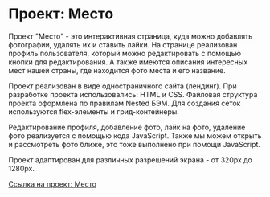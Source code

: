# Проект: Место  
  
  
Проект "Место" - это интерактивная страница, куда можно добавлять фотографии, удалять их и ставить лайки. 
На странице реализован профиль пользователя, который можно редактировать с помощью кнопки для редактирования. 
А также имеются описания интересных мест нашей страны, где находится фото места и его название.  
  
  
Проект реализован в виде одностраничного сайта (лендинг). 
При разработке проекта использовались: HTML и CSS. 
Файловая структура проекта оформлена по правилам Nested БЭМ. 
Для создания сеток используются flex-элементы и грид-контейнеры.  
  
  
Редактирование профиля, добавление фото, лайк на фото, удаление фото реализуется с помощью кода JavaScript. 
Также мы можем открыть и рассмотреть фото ближе, это тоже выполнено при помощи JavaScript.

  
  
Проект адаптирован для различных разрешений экрана - от 320px до 1280px.  
  
[Ссылка на проект: Место](https://olga07122007.github.io/mesto/index.html)